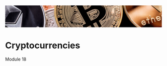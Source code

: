 ![image](https://github.com/Bryan-Corn/Cryptocurrencies/blob/main/Resources/Images/coins.png)

# Cryptocurrencies
Module 18
